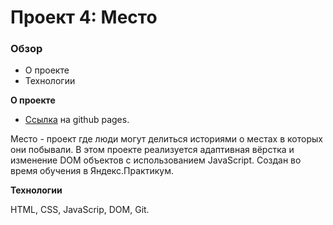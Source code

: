 # Проект 4: Место

### Обзор

* О проекте
* Технологии

**О проекте**

* [Ссылка](https://romansergichev.github.io/mesto/) на github pages.

Место - проект где люди могут делиться историями о местах в которых они побывали.
В этом проекте реализуется адаптивная вёрстка и изменение DOM объектов с использованием JavaScript.
Cоздан во время обучения в Яндекс.Практикум.


**Технологии**

HTML, CSS, JavaScrip, DOM, Git.
